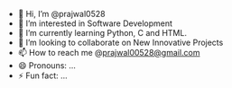 - 👋 Hi, I’m @prajwal0528
- 👀 I’m interested in Software Development
- 🌱 I’m currently learning Python, C and HTML.
- 💞️ I’m looking to collaborate on New Innovative Projects
- 📫 How to reach me @prajwal00528@gmail.com
- 😄 Pronouns: ...
- ⚡ Fun fact: ...

<!---
prajwal0528/prajwal0528 is a ✨ special ✨ repository because its `README.md` (this file) appears on your GitHub profile.
You can click the Preview link to take a look at your changes.
--->
